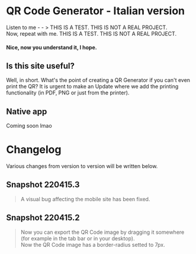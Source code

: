 # QR Code Generator - Italian version
Listen to me - - > THIS IS A TEST. THIS IS NOT A REAL PROJECT.     
Now, repeat with me. THIS IS A TEST. THIS IS NOT A REAL PROJECT.
#### Nice, now you understand it, I hope.

## Is this site useful?
Well, in short. What's the point of creating a QR Generator if you can't even print the QR?
It is urgent to make an Update where we add the printing functionality (in PDF, PNG or just from the printer).

## Native app
Coming soon lmao

# Changelog
Various changes from version to version will be written below.

## Snapshot 220415.3
> A visual bug affecting the mobile site has been fixed.   
## Snapshot 220415.2
> Now you can export the QR Code image by dragging it somewhere (for example in the tab bar or in your desktop).   
> Now the QR Code image has a border-radius setted to 7px.   
